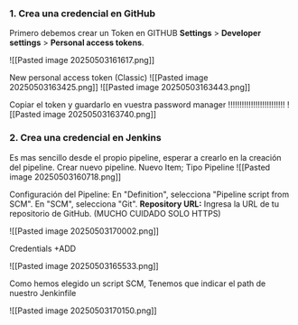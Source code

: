 ### 1. Crea una credencial en GitHub
Primero debemos crear un Token en GITHUB
**Settings** > **Developer settings** > **Personal access tokens**.

![[Pasted image 20250503161617.png]]

New personal access token (Classic)
![[Pasted image 20250503163425.png]]
![[Pasted image 20250503163443.png]]

Copiar el token y guardarlo en vuestra password manager !!!!!!!!!!!!!!!!!!!!!!!!!
![[Pasted image 20250503163740.png]]

### 2. Crea una credencial en Jenkins

Es mas sencillo desde el propio pipeline, esperar a crearlo en la creación del pipeline.
Crear nuevo pipeline. Nuevo Item; Tipo Pipeline
![[Pasted image 20250503160718.png]]

Configuración del Pipeline:
En "Definition", selecciona "Pipeline script from SCM".
En "SCM", selecciona "Git".
**Repository URL:** Ingresa la URL de tu repositorio de GitHub.   (MUCHO CUIDADO SOLO HTTPS)

![[Pasted image 20250503170002.png]]

Credentials +ADD

![[Pasted image 20250503165533.png]]

Como hemos elegido un script SCM, Tenemos que indicar el path de nuestro Jenkinfile

![[Pasted image 20250503170150.png]]

